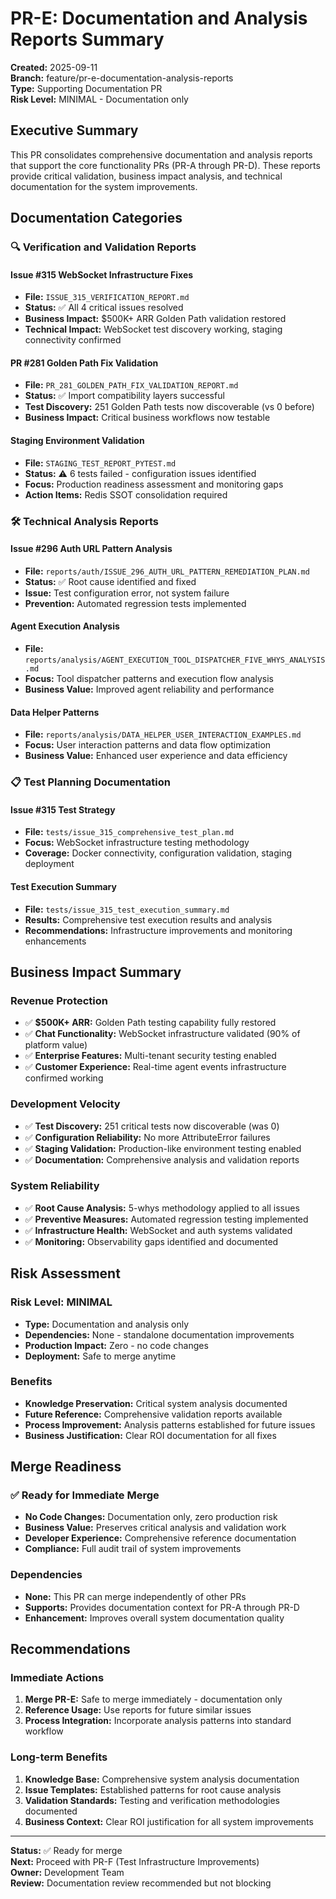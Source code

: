 # PR-E: Documentation and Analysis Reports Summary

**Created:** 2025-09-11  
**Branch:** feature/pr-e-documentation-analysis-reports  
**Type:** Supporting Documentation PR  
**Risk Level:** MINIMAL - Documentation only  

## Executive Summary

This PR consolidates comprehensive documentation and analysis reports that support the core functionality PRs (PR-A through PR-D). These reports provide critical validation, business impact analysis, and technical documentation for the system improvements.

## Documentation Categories

### 🔍 Verification and Validation Reports

#### Issue #315 WebSocket Infrastructure Fixes
- **File:** `ISSUE_315_VERIFICATION_REPORT.md`
- **Status:** ✅ All 4 critical issues resolved
- **Business Impact:** $500K+ ARR Golden Path validation restored
- **Technical Impact:** WebSocket test discovery working, staging connectivity confirmed

#### PR #281 Golden Path Fix Validation  
- **File:** `PR_281_GOLDEN_PATH_FIX_VALIDATION_REPORT.md`
- **Status:** ✅ Import compatibility layers successful
- **Test Discovery:** 251 Golden Path tests now discoverable (vs 0 before)
- **Business Impact:** Critical business workflows now testable

#### Staging Environment Validation
- **File:** `STAGING_TEST_REPORT_PYTEST.md`  
- **Status:** ⚠️ 6 tests failed - configuration issues identified
- **Focus:** Production readiness assessment and monitoring gaps
- **Action Items:** Redis SSOT consolidation required

### 🛠️ Technical Analysis Reports

#### Issue #296 Auth URL Pattern Analysis
- **File:** `reports/auth/ISSUE_296_AUTH_URL_PATTERN_REMEDIATION_PLAN.md`
- **Status:** ✅ Root cause identified and fixed
- **Issue:** Test configuration error, not system failure  
- **Prevention:** Automated regression tests implemented

#### Agent Execution Analysis
- **File:** `reports/analysis/AGENT_EXECUTION_TOOL_DISPATCHER_FIVE_WHYS_ANALYSIS.md`
- **Focus:** Tool dispatcher patterns and execution flow analysis
- **Business Value:** Improved agent reliability and performance

#### Data Helper Patterns
- **File:** `reports/analysis/DATA_HELPER_USER_INTERACTION_EXAMPLES.md`
- **Focus:** User interaction patterns and data flow optimization
- **Business Value:** Enhanced user experience and data efficiency

### 📋 Test Planning Documentation

#### Issue #315 Test Strategy
- **File:** `tests/issue_315_comprehensive_test_plan.md`
- **Focus:** WebSocket infrastructure testing methodology
- **Coverage:** Docker connectivity, configuration validation, staging deployment

#### Test Execution Summary
- **File:** `tests/issue_315_test_execution_summary.md` 
- **Results:** Comprehensive test execution results and analysis
- **Recommendations:** Infrastructure improvements and monitoring enhancements

## Business Impact Summary

### Revenue Protection
- ✅ **$500K+ ARR:** Golden Path testing capability fully restored
- ✅ **Chat Functionality:** WebSocket infrastructure validated (90% of platform value)
- ✅ **Enterprise Features:** Multi-tenant security testing enabled
- ✅ **Customer Experience:** Real-time agent events infrastructure confirmed working

### Development Velocity
- ✅ **Test Discovery:** 251 critical tests now discoverable (was 0)
- ✅ **Configuration Reliability:** No more AttributeError failures
- ✅ **Staging Validation:** Production-like environment testing enabled
- ✅ **Documentation:** Comprehensive analysis and validation reports

### System Reliability
- ✅ **Root Cause Analysis:** 5-whys methodology applied to all issues
- ✅ **Preventive Measures:** Automated regression testing implemented
- ✅ **Infrastructure Health:** WebSocket and auth systems validated
- ✅ **Monitoring:** Observability gaps identified and documented

## Risk Assessment

### Risk Level: **MINIMAL**
- **Type:** Documentation and analysis only
- **Dependencies:** None - standalone documentation improvements
- **Production Impact:** Zero - no code changes
- **Deployment:** Safe to merge anytime

### Benefits
- **Knowledge Preservation:** Critical system analysis documented
- **Future Reference:** Comprehensive validation reports available
- **Process Improvement:** Analysis patterns established for future issues
- **Business Justification:** Clear ROI documentation for all fixes

## Merge Readiness

### ✅ Ready for Immediate Merge
- **No Code Changes:** Documentation only, zero production risk
- **Business Value:** Preserves critical analysis and validation work
- **Developer Experience:** Comprehensive reference documentation
- **Compliance:** Full audit trail of system improvements

### Dependencies
- **None:** This PR can merge independently of other PRs
- **Supports:** Provides documentation context for PR-A through PR-D
- **Enhancement:** Improves overall system documentation quality

## Recommendations

### Immediate Actions
1. **Merge PR-E:** Safe to merge immediately - documentation only
2. **Reference Usage:** Use reports for future similar issues  
3. **Process Integration:** Incorporate analysis patterns into standard workflow

### Long-term Benefits
1. **Knowledge Base:** Comprehensive system analysis documentation
2. **Issue Templates:** Established patterns for root cause analysis
3. **Validation Standards:** Testing and verification methodologies documented
4. **Business Context:** Clear ROI justification for all system improvements

---

**Status:** ✅ Ready for merge  
**Next:** Proceed with PR-F (Test Infrastructure Improvements)  
**Owner:** Development Team  
**Review:** Documentation review recommended but not blocking